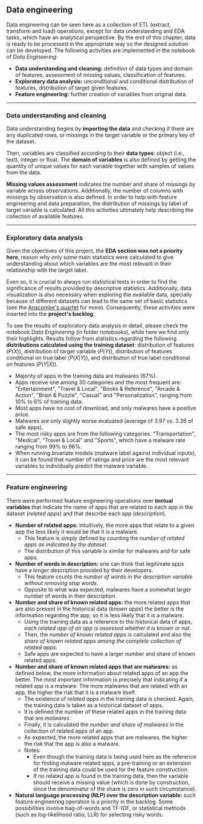 ## Data engineering
Data engineering can be seen here as a collection of ETL (extract, transform and load) operations, except for data understanding and EDA tasks, which have an analytical perspective. By the end of this chapter, data is ready to be processed in the appropriate way so the designed solution can be developed. The following activities are implemented in the notebook of *Data Engineering*:
* **Data understanding and cleaning:** definition of data types and domain of features, assessment of missing values, classification of features.
* **Exploratory data analysis:** unconditional and conditional distribution of features, distribution of target given features.
* **Feature engineering:** further creation of variables from original data.

--------------
### Data understanding and cleaning
Data understanding begins by **importing the data** and checking if there are any duplicated rows, or missings in the target variable or the primary key of the dataset.

Then, variables are classified according to their **data types**: object (i.e., text), integer or float. The **domain of variables** is also defined by getting the quantity of unique values for each variable together with samples of values from the data.

**Missing values assessment** indicates the number and share of missings by variable across observations. Additionally, the number of columns with missings by observation is also defined. In order to help with feature engineering and data preparation, the distribution of missings by label of target variable is calculated. All this activities ultimately help describing the collection of available features.

--------------
### Exploratory data analysis
Given the objectives of this project, the **EDA section was not a priority here**, reason why only some main statistics were calculated to give understanding about which variables are the most relevant in their relationship with the target label.

Even so, it is crucial to always run statistical tests in order to find the significance of results provided by descriptive statistics. Additionally, data visualization is also necessary when exploring the available data, specially because of different datasets can lead to the same set of basic statistics (see the [Anscombe's quartet](https://en.wikipedia.org/wiki/Anscombe%27s_quartet) for more). Consequently, these activities were inserted into the **project's backlog**.

To see the results of exploratory data analysis in detail, please check the notebook *Data Engineering* (in folder *notebooks*), while here we find only their highlights. Results follow from statistics regarding the following **distributions calculated using the training dataset**: distribution of features ($P(X)$), distribution of target variable ($P(Y)$), distribution of features conditional on true label ($P(X|Y)$), and distribution of true label conditional on features ($P(Y|X)$).
* Majority of apps in the training data are malwares (67%).
* Apps receive one among 30 categories and the most frequent are: "Entertainment", "Travel & Local", "Books & Reference", "Arcade & Action", "Brain & Puzzle", "Casual" and "Personalization", ranging from 10% to 6% of training data.
* Most apps have no cost of download, and only malwares have a positive price.
* Malwares are only slightly worse evaluated (average of 3.97 vs. 3.26 of safe apps).
* The most risky apps are from the following categories: "Transportation", "Medical", "Travel & Local" and "Sports", which have a malware rate ranging from 99% to 96%.
* When running bivariate models (malware label against individual inputs), it can be found that number of ratings and price are the most relevant variables to individually predict the malware variable.

--------------
### Feature engineering
There were performed feature engineering operations over **textual variables** that indicate the name of apps that are related to each app in the dataset (*related apps*) and that describe each app (*description*).
* **Number of related apps:** intuitively, the more apps that relate to a given app the less likely it would be that it is a malware.
    * This feature is simply defined by counting the *number of related apps as indicated by the dataset*.
    * The distribution of this variable is similar for malwares and for safe apps.
* **Number of words in description:** one can think that legitimate apps have a longer description provided by their developers.
    * This feature counts the *number of words in the description variable without removing stop words*.
    * Opposite to what was expected, malwares have a somewhat larger number of words in their description.
* **Number and share of known related apps:** the more related apps that are also present in the historical data (*known apps*) the better is the information regarding the app, so it is less likely that it is a malware.
    * Using the training data as a reference to the historical data of apps, *each related app of an app is assessed whether it is known or not*.
    * Then, the *number of known related apps* is calculated and also the *share of known related apps among the complete collection of related apps*.
    * Safe apps are expected to have a larger number and share of known related apps.
* **Number and share of known related apps that are malwares:** as defined below, the more information about related apps of an app the better. The most important information is precisely that indicating if a related app is a malware. The more malwares that are related with an app, the higher the risk that it is a malware itself.
    * The existence of *related apps* in the training data is checked. Again, the training data is taken as a historical dataset of apps.
    * It is defined the number of these related apps in the training data that are *malwares*.
    * Finally, it is calculated the *number and share of malwares* in the collection of related apps of an app.
    * As expected, the more related apps that are malwares, the higher the risk that the app is also a malware.
    * Notes:
        * Even though the training data is being used here as the reference for finding malware related apps, a pre-training or an extension of the training data could be used for the feature construction.
        * If no related app is found in the training data, then the variable should receive a missing value (which is done by construction, since the denominator of the share is zero in such circumstance).
* **Natural language processing (NLP) over the description variable:** such feature engineering operation is a priority in the backlog. Some possibilities involve bag-of-words and TF-IDF, or statistical methods (such as log-likelihood ratio, LLR) for selecting risky words.
